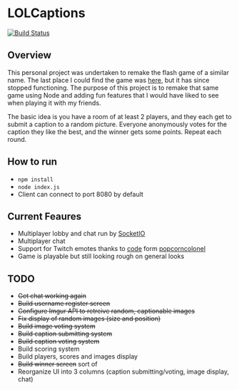 # LOLCaptions

[![Build Status](https://travis-ci.org/Nirespire/lolcaptions.svg?branch=master)](https://travis-ci.org/Nirespire/lolcaptions)

## Overview
This personal project was undertaken to remake the flash game of a similar name.
The last place I could find the game was [here](http://www.kongregate.com/games/gyre_o_guile/lolcaptions), but it has
since stopped functioning. The purpose of this project is to remake that same game using Node and adding fun features
that I would have liked to see when playing it with my friends.

The basic idea is you have a room of at least 2 players, and they each get to submit a caption to a random picture. Everyone anonymously votes for the caption they like the best, and the winner gets some points. Repeat each round.

## How to run
- ```npm install```
- ```node index.js```
- Client can connect to port 8080 by default

## Current Feaures
- Multiplayer lobby and chat run by [SocketIO](http://socket.io/)
- Multiplayer chat
- Support for Twitch emotes thanks to [code](https://github.com/popcorncolonel/Chrome-Extensions/tree/master/Kappa%20Everywhere) form [popcorncolonel](https://github.com/popcorncolonel)
- Game is playable but still looking rough on general looks

## TODO
- ~~Get chat working again~~
- ~~Build username register screen~~
- ~~Configure Imgur API to retreive random, captionable images~~
- ~~Fix display of random images (size and position)~~
- ~~Build image voting system~~
- ~~Build caption submitting system~~
- ~~Build caption voting system~~
- Build scoring system
- Build players, scores and images display
- ~~Build winner screen~~ sort of
- Reorganize UI into 3 columns (caption submitting/voting, image display, chat)
